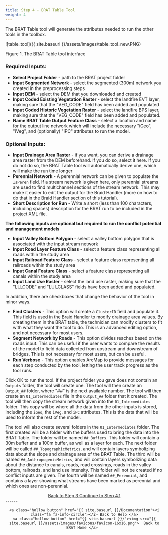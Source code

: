 ```yaml
---
title: Step 4 - BRAT Table Tool
weight: 4
---
```


The BRAT Table tool will generate the attributes needed to run the other tools in the toolbox.

![table_tool]({{ site.baseurl }}/assets/images/table_tool_new.PNG)

Figure 1. The BRAT Table tool interface

### Required Inputs:

- **Select Project Folder** - path to the BRAT project folder
- **Input Segmented Network** - select the segmented (300m) network you created in the preprocessing steps
- **Input DEM** - select the DEM that you downloaded and created
- **Input Coded Existing Vegetation Raster** - select the landfire EVT layer, making sure that the "VEG_CODE" field has been added and populated
- **Input Coded Historic Vegetation Raster** - select the landfire BPS layer, making sure that the "VEG_CODE" field has been added and populated.
- **Name BRAT Table Output Feature Class** - select a location and name for the output line network which will include the necessary "iGeo", "iVeg", and (optionally) "iPC" attributes to run the model.

### Optional Inputs:

- **Input Drainage Area Raster** - if you want, you can derive a drainage area raster from the DEM beforehand.  If you do so, select it here.  If you do not do so, the BRAT Table tool will automatically derive one, which will make the run time longer
- **Perennial Network** - A perennial network can be given to populate the `IsPeren` field. If a stream network is given here, only perennial streams are used to find multichannel sections of the stream network. This may make it easier to edit the output for the Braid Handler (more on how to do that in the Braid Handler section of this tutorial).
- **Short Description for Run** - Write a short (less than 100 characters, including spaces) description for the BRAT run to be included in the project XML file. 

**The following inputs are optional but required to run the conflict potential and management models**

- **Input Valley Bottom Polygon** - select a valley bottom polygon that is associated with the input stream network
- **Input Road Layer Feature Class** - select a feature class representing all roads within the study area
- **Input Railroad Feature Class** - select a feature class representing all railroads within the study area
- **Input Canal Feature Class** - select a feature class representing all canals within the study area
- **Input Land Use Raster** - select the land use raster, making sure that the "LU_CODE" and "LUI_CLASS" fields have been added and populated.

In addition, there are checkboxes that change the behavior of the tool in minor ways.

- **Find Clusters** - This option will create a `ClusterID` field and populate it. This field is used in the Braid Handler to modify drainage area values. By creating them in the BRAT table, the technician can modify clusters to fit with what they want the tool to do. This is an advanced editing option, and not necessary for most users.
- **Segment Network by Roads** - This option divides reaches based on the roads input. This can be useful if the user wants to compare the results of the model to field data collected from upstream and downstream of bridges. This is not necessary for most users, but can be useful.
- **Run Verbose** - This option enables ArcMap to provide messages for each step conducted by the tool, letting the user track progress as the tool runs. 

Click OK to run the tool. If the project folder you gave does not contain an `Outputs` folder, the tool will create one. The tool will then create an `Output_##` folder, where "##" is the next available number. The tool will then create an `01_Intermediates` file in the `Output_##` folder that it created. The tool will then copy the stream network given into the `01_Intermediates` folder. This copy will be where all the data from the other inputs is stored, including the `iGeo`, the `iVeg`, and `iPC` attributes. This is the data that will be used to inform the rest of the model.

The tool will also create several folders in the `01_Intermediates` folder. The first created will be a folder with the buffers used to bring the data into the BRAT Table. The folder will be named `##_Buffers`. This folder will contain a 30m buffer and a 100m buffer, as well as a layer for each. The next folder will be called `##_TopographicMetrics`, and will contain layers symbolizing data about the slope and drainage area of the BRAT Table. The third will be named `##_AnthropogenicMetrics`, and will contain layers symbolizing data about the distance to canals, roads, road crossings, roads in the valley bottom, railroads, and land use intensity. This folder will not be created if no conflict inputs are given. The fourth will be named `##_Perennial`, and contains a layer showing what streams have been marked as perennial and which ones are non-perennial.

<div align="center">
	<a class="hollow button" href="{{ site.baseurl }}/Documentation/Tutorials/3-BRATProjectBuilder"><i class="fa fa-arrow-circle-left"></i> Back to Step 3 </a>
	<a class="hollow button" href="{{ site.baseurl }}/Documentation/Tutorials/4.1-DrainageAreaCheck"><i class="fa fa-arrow-circle-right"></i> Continue to Step 4.1 </a>
</div>	
------
<div align="center">

	<a class="hollow button" href="{{ site.baseurl }}/Documentation"><i class="fa fa-info-circle"></i> Back to Help </a>
	<a class="hollow button" href="{{ site.baseurl }}/"><img src="{{ site.baseurl }}/assets/images/favicons/favicon-16x16.png">  Back to BRAT Home </a>  
</div>